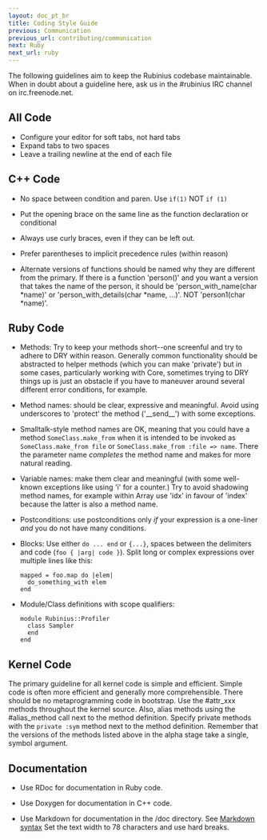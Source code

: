 ```yaml
---
layout: doc_pt_br
title: Coding Style Guide
previous: Communication
previous_url: contributing/communication
next: Ruby
next_url: ruby
---
```


The following guidelines aim to keep the Rubinius codebase maintainable. When
in doubt about a guideline here, ask us in the #rubinius IRC channel on
irc.freenode.net.


## All Code

  * Configure your editor for soft tabs, not hard tabs
  * Expand tabs to two spaces
  * Leave a trailing newline at the end of each file


## C++ Code

  * No space between condition and paren.
      Use `if(1)` NOT `if (1)`

  * Put the opening brace on the same line as the function declaration or
    conditional

  * Always use curly braces, even if they can be left out.

  * Prefer parentheses to implicit precedence rules (within reason)

  * Alternate versions of functions should be named why they are different
    from the primary.  If there is a function 'person()' and you want a
    version that takes the name of the person, it should be
    'person_with_name(char \*name)' or 'person_with_details(char \*name, ...)'.
    NOT 'person1(char \*name)'.


## Ruby Code

  * Methods: Try to keep your methods short--one screenful and try to adhere
    to DRY within reason. Generally common functionality should be abstracted
    to helper methods (which you can make 'private') but in some cases,
    particularly working with Core, sometimes trying to DRY things up is just
    an obstacle if you have to maneuver around several different error
    conditions, for example.

  * Method names: should be clear, expressive and meaningful. Avoid using
    underscores to 'protect' the method ('\_\_send\_\_') with some exceptions.

  * Smalltalk-style method names are OK, meaning that you could have a method
    `SomeClass.make_from` when it is intended to be invoked as
    `SomeClass.make_from file` or `SomeClass.make_from :file => name`. There
    the parameter name _completes_ the method name and makes for more natural
    reading.

  * Variable names: make them clear and meaningful (with some well-known
    exceptions like using 'i' for a counter.) Try to avoid shadowing method
    names, for example within Array use 'idx' in favour of 'index' because the
    latter is also a method name.

  * Postconditions: use postconditions only *if* your expression is a
    one-liner *and* you do not have many conditions.

  * Blocks: Use either `do ... end` or `{...}`, spaces between the delimiters
    and code (`foo { |arg| code }`). Split long or complex expressions over
    multiple lines like this:

        mapped = foo.map do |elem|
          do_something_with elem
        end

  * Module/Class definitions with scope qualifiers:

        module Rubinius::Profiler
          class Sampler
          end
        end

## Kernel Code

The primary guideline for all kernel code is simple and efficient. Simple code
is often more efficient and generally more comprehensible. There should be no
metaprogramming code in bootstrap. Use the #attr_xxx methods throughout the
kernel source. Also, alias methods using the #alias_method call next to the
method definition. Specify private methods with the `private :sym` method next
to the method definition.  Remember that the versions of the methods listed
above in the alpha stage take a single, symbol argument.

## Documentation

  * Use RDoc for documentation in Ruby code.

  * Use Doxygen for documentation in C++ code.

  * Use Markdown for documentation in the /doc directory. See [Markdown
    syntax](http://daringfireball.net/projects/markdown/syntax) Set the text
    width to 78 characters and use hard breaks.
